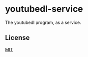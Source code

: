 # youtubedl-service

The youtubedl program, as a service.

## License
[MIT](https://choosealicense.com/licenses/mit/)
